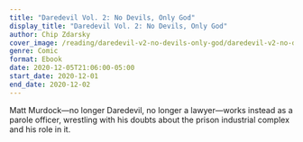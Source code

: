 ```yaml
---
title: "Daredevil Vol. 2: No Devils, Only God"
display_title: "Daredevil Vol. 2: No Devils, Only God"
author: Chip Zdarsky
cover_image: /reading/daredevil-v2-no-devils-only-god/daredevil-v2-no-devils-only-god.jpg
genre: Comic
format: Ebook
date: 2020-12-05T21:06:00-05:00
start_date: 2020-12-01
end_date: 2020-12-02
---
```


Matt Murdock—no longer Daredevil, no longer a lawyer—works instead as a parole officer, wrestling with his doubts about the prison industrial complex and his role in it.

